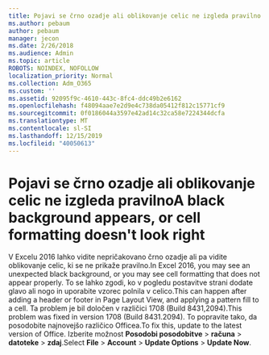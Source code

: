 ```yaml
---
title: Pojavi se črno ozadje ali oblikovanje celic ne izgleda pravilno
ms.author: pebaum
author: pebaum
manager: jecon
ms.date: 2/26/2018
ms.audience: Admin
ms.topic: article
ROBOTS: NOINDEX, NOFOLLOW
localization_priority: Normal
ms.collection: Adm_O365
ms.custom: ''
ms.assetid: 92095f9c-4610-443c-8fc4-ddc49b2e6162
ms.openlocfilehash: f48094aae7e2d9e4c738da05412f812c15771cf9
ms.sourcegitcommit: 0f0186044a3597e42ad14c32ca58e7224344dcfa
ms.translationtype: MT
ms.contentlocale: sl-SI
ms.lasthandoff: 12/15/2019
ms.locfileid: "40050613"
---
```

# <a name="a-black-background-appears-or-cell-formatting-doesnt-look-right"></a><span data-ttu-id="8b1e9-102">Pojavi se črno ozadje ali oblikovanje celic ne izgleda pravilno</span><span class="sxs-lookup"><span data-stu-id="8b1e9-102">A black background appears, or cell formatting doesn't look right</span></span>

<span data-ttu-id="8b1e9-103">V Excelu 2016 lahko vidite nepričakovano črno ozadje ali pa vidite oblikovanje celic, ki se ne prikaže pravilno.</span><span class="sxs-lookup"><span data-stu-id="8b1e9-103">In Excel 2016, you may see an unexpected black background, or you may see cell formatting that does not appear properly.</span></span> <span data-ttu-id="8b1e9-104">To se lahko zgodi, ko v pogledu postavitve strani dodate glavo ali nogo in uporabite vzorec polnila v celico.</span><span class="sxs-lookup"><span data-stu-id="8b1e9-104">This can happen after adding a header or footer in Page Layout View, and applying a pattern fill to a cell.</span></span> <span data-ttu-id="8b1e9-105">Ta problem je bil določen v različici 1708 (Build 8431,2094).</span><span class="sxs-lookup"><span data-stu-id="8b1e9-105">This problem was fixed in version 1708 (Build 8431.2094).</span></span> <span data-ttu-id="8b1e9-106">To popravite tako, da posodobite najnovejšo različico Officea.</span><span class="sxs-lookup"><span data-stu-id="8b1e9-106">To fix this, update to the latest version of Office.</span></span> <span data-ttu-id="8b1e9-107">Izberite možnost **Posodobi posodobitve** \> **računa** \> **datoteke** \> **zdaj**.</span><span class="sxs-lookup"><span data-stu-id="8b1e9-107">Select **File** \> **Account** \> **Update Options** \> **Update Now**.</span></span>
  

